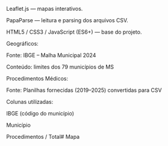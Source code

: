 Leaflet.js — mapas interativos.

PapaParse — leitura e parsing dos arquivos CSV.

HTML5 / CSS3 / JavaScript (ES6+) — base do projeto.

Geográficos:

Fonte: IBGE – Malha Municipal 2024

Conteúdo: limites dos 79 municípios de MS

Procedimentos Médicos:

Fonte: Planilhas fornecidas (2019–2025) convertidas para CSV

Colunas utilizadas:

IBGE (código do município)

Município

Procedimentos / Total#   M a p a  
 